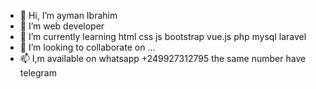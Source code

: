 - 👋 Hi, I’m ayman Ibrahim
- 👀 I’m web developer 
- 🌱 I’m currently learning html css js bootstrap vue.js php mysql laravel 
- 💞️ I’m looking to collaborate on ...
- 📫 I,m available on whatsapp +249927312795   the same number have telegram 
<!---
aymanIbrahim10/aymanIbrahim10 is a ✨ special ✨ repository because its `README.md` (this file) appears on your GitHub profile.
You can click the Preview link to take a look at your changes.
--->
